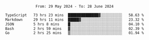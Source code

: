 <div align="center">
<p style="text-align: center;">
<!--START_SECTION:waka-->

```txt
From: 29 May 2024 - To: 28 June 2024

TypeScript   73 hrs 23 mins  ██████████████▓░░░░░░░░░░   58.63 %
Markdown     29 hrs 11 mins  █████▓░░░░░░░░░░░░░░░░░░░   23.32 %
JSON         5 hrs 8 mins    █░░░░░░░░░░░░░░░░░░░░░░░░   04.10 %
Bash         2 hrs 59 mins   ▓░░░░░░░░░░░░░░░░░░░░░░░░   02.39 %
Go           2 hrs 25 mins   ▒░░░░░░░░░░░░░░░░░░░░░░░░   01.94 %
```

<!--END_SECTION:waka-->
</p>
</div>
